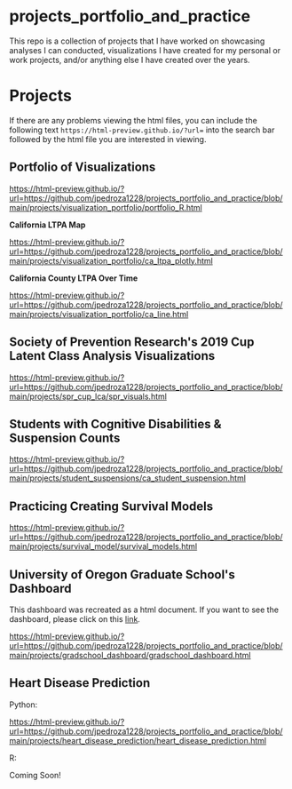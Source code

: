 # projects_portfolio_and_practice
This repo is a collection of projects that I have worked on showcasing analyses I can conducted, visualizations I have created for my personal or work projects, and/or anything else I have created over the years.

# Projects

If there are any problems viewing the html files, you can include the following text `https://html-preview.github.io/?url=` into the search bar followed by the html file you are interested in viewing.

## Portfolio of Visualizations

https://html-preview.github.io/?url=https://github.com/jpedroza1228/projects_portfolio_and_practice/blob/main/projects/visualization_portfolio/portfolio_R.html

**California LTPA Map**

https://html-preview.github.io/?url=https://github.com/jpedroza1228/projects_portfolio_and_practice/blob/main/projects/visualization_portfolio/ca_ltpa_plotly.html

**California County LTPA Over Time**

https://html-preview.github.io/?url=https://github.com/jpedroza1228/projects_portfolio_and_practice/blob/main/projects/visualization_portfolio/ca_line.html

## Society of Prevention Research's 2019 Cup Latent Class Analysis Visualizations

https://html-preview.github.io/?url=https://github.com/jpedroza1228/projects_portfolio_and_practice/blob/main/projects/spr_cup_lca/spr_visuals.html

## Students with Cognitive Disabilities & Suspension Counts

https://html-preview.github.io/?url=https://github.com/jpedroza1228/projects_portfolio_and_practice/blob/main/projects/student_suspensions/ca_student_suspension.html

## Practicing Creating Survival Models

https://html-preview.github.io/?url=https://github.com/jpedroza1228/projects_portfolio_and_practice/blob/main/projects/survival_model/survival_models.html

## University of Oregon Graduate School's Dashboard

This dashboard was recreated as a html document. If you want to see the dashboard, please click on this [link](https://jpedroza1228.github.io/gradschool_dashboard/).

https://html-preview.github.io/?url=https://github.com/jpedroza1228/projects_portfolio_and_practice/blob/main/projects/gradschool_dashboard/gradschool_dashboard.html

## Heart Disease Prediction

Python:

https://html-preview.github.io/?url=https://github.com/jpedroza1228/projects_portfolio_and_practice/blob/main/projects/heart_disease_prediction/heart_disease_prediction.html

R:

Coming Soon!
